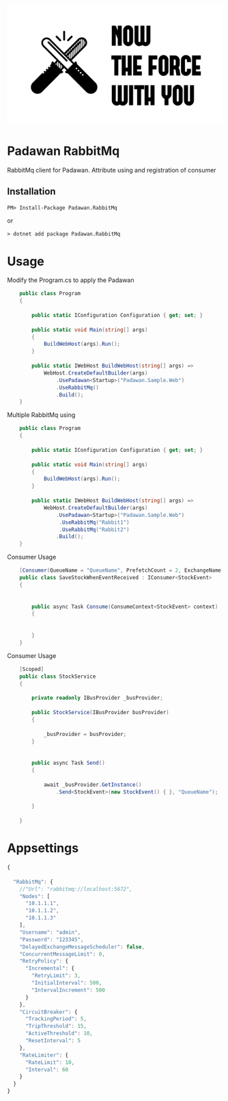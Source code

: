 <p align="center">
    <a href="#Padawan">
        <img alt="logo" src="now-the-force-with-you.png">
    </a>
</p>


# Padawan RabbitMq
RabbitMq client for Padawan. Attribute using and registration of consumer


## Installation

```shell
PM> Install-Package Padawan.RabbitMq 
```

or

```shell
> dotnet add package Padawan.RabbitMq 
```

# Usage

Modify the Program.cs to apply the Padawan
```csharp
    public class Program
    {

        public static IConfiguration Configuration { get; set; }

        public static void Main(string[] args)
        {
            BuildWebHost(args).Run();
        }

        public static IWebHost BuildWebHost(string[] args) =>
            WebHost.CreateDefaultBuilder(args)
                .UsePadawan<Startup>("Padawan.Sample.Web")
                .UseRabbitMq()
                .Build();
    }
```

Multiple RabbitMq using


```csharp
    public class Program
    {

        public static IConfiguration Configuration { get; set; }

        public static void Main(string[] args)
        {
            BuildWebHost(args).Run();
        }

        public static IWebHost BuildWebHost(string[] args) =>
            WebHost.CreateDefaultBuilder(args)
                .UsePadawan<Startup>("Padawan.Sample.Web")
                 .UseRabbitMq("Rabbit1")
                 .UseRabbitMq("Rabbit2")
                .Build();
    }
```


Consumer Usage

```csharp
    [Consumer(QueueName = "QueueName", PrefetchCount = 2, ExchangeName = "ExchangeName")]
    public class SaveStockWhenEventReceived : IConsumer<StockEvent>
    {


        public async Task Consume(ConsumeContext<StockEvent> context)
        {
         

        }
    }
```


Consumer Usage

```csharp
    [Scoped]
    public class StockService
    {

        private readonly IBusProvider _busProvider;

        public StockService(IBusProvider busProvider)
        {

            _busProvider = busProvider;
        }


        public async Task Send()
        {

            await _busProvider.GetInstance()
                .Send<StockEvent>(new StockEvent() { }, "QueueName");

        }

    }
```

# Appsettings

```javascript
{

  "RabbitMq": {
    //"Url": "rabbitmq://localhost:5672",
    "Nodes": [
      "10.1.1.1",
      "10.1.1.2",
      "10.1.1.3"
    ],
    "Username": "admin",
    "Password": "123345",
    "DelayedExchangeMessageScheduler": false,
    "ConcurrentMessageLimit": 0,
    "RetryPolicy": {
      "Incremental": {
        "RetryLimit": 3,
        "InitialInterval": 500,
        "IntervalIncrement": 500
      }
    },
    "CircuitBreaker": {
      "TrackingPeriod": 5,
      "TripThreshold": 15,
      "ActiveThreshold": 10,
      "ResetInterval": 5
    },
    "RateLimiter": {
      "RateLimit": 10,
      "Interval": 60
    }
  }
}
```

